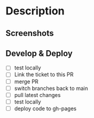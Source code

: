 # Description

## Screenshots

## Develop & Deploy

- [ ] test locally
- [ ] Link the ticket to this PR
- [ ] merge PR
- [ ] switch branches back to main
- [ ] pull latest changes
- [ ] test locally
- [ ] deploy code to gh-pages
